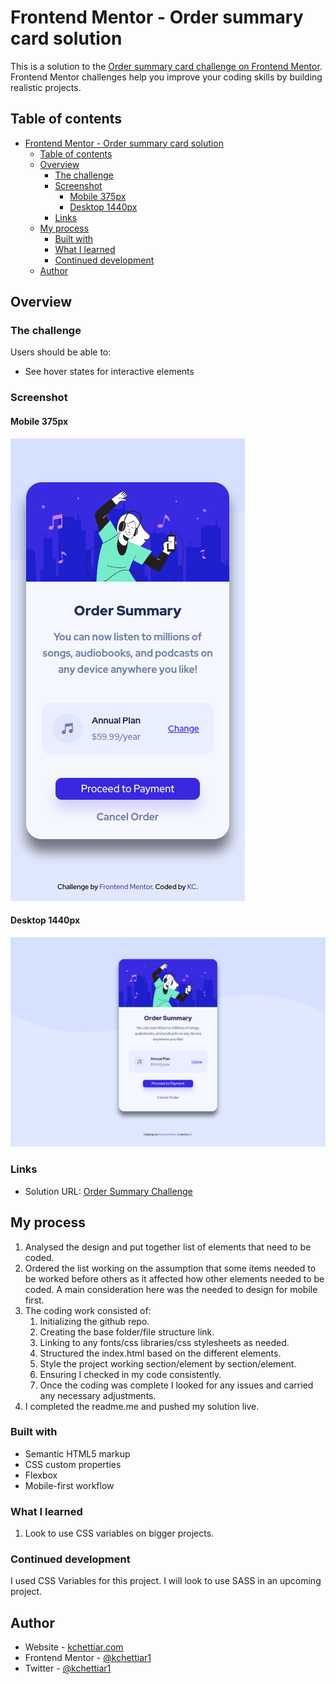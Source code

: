 # Frontend Mentor - Order summary card solution

This is a solution to the [Order summary card challenge on Frontend Mentor](https://www.frontendmentor.io/challenges/order-summary-component-QlPmajDUj). Frontend Mentor challenges help you improve your coding skills by building realistic projects.

## Table of contents

- [Frontend Mentor - Order summary card solution](#frontend-mentor---order-summary-card-solution)
  - [Table of contents](#table-of-contents)
  - [Overview](#overview)
    - [The challenge](#the-challenge)
    - [Screenshot](#screenshot)
      - [Mobile 375px](#mobile-375px)
      - [Desktop 1440px](#desktop-1440px)
    - [Links](#links)
  - [My process](#my-process)
    - [Built with](#built-with)
    - [What I learned](#what-i-learned)
    - [Continued development](#continued-development)
  - [Author](#author)

## Overview

### The challenge

Users should be able to:

- See hover states for interactive elements

### Screenshot

#### Mobile 375px

![Mobile](/images/375pxMobile.png)

#### Desktop 1440px

![Desktop](/images/1440pxDesktop.png)

### Links

- Solution URL: [Order Summary Challenge](https://ordersummary-kc.netlify.app/)

## My process

1. Analysed the design and put together list of elements that need to be coded.
2. Ordered the list working on the assumption that some items needed to be worked before others as it affected how other elements needed to be coded. A main consideration here was the needed to design for mobile first.
3. The coding work consisted of:
   1. Initializing the github repo.
   2. Creating the base folder/file structure link.
   3. Linking to any fonts/css libraries/css stylesheets as needed.
   4. Structured the index.html based on the different elements.
   5. Style the project working section/element by section/element.
   6. Ensuring I checked in my code consistently.
   7. Once the coding was complete I looked for any issues and carried any necessary adjustments.
4. I completed the readme.me and pushed my solution live.

### Built with

- Semantic HTML5 markup
- CSS custom properties
- Flexbox
- Mobile-first workflow

### What I learned

1. Look to use CSS variables on bigger projects.

### Continued development

I used CSS Variables for this project. I will look to use SASS in an upcoming project.

## Author

- Website - [kchettiar.com](https://www.kchettiar.com/)
- Frontend Mentor - [@kchettiar1](https://www.frontendmentor.io/profile/kchettiar1)
- Twitter - [@kchettiar1](https://twitter.com/kchettiar1)
